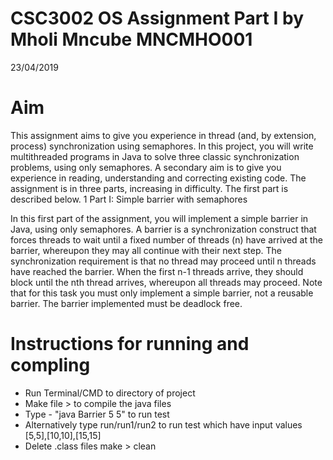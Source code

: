 # CSC3002 OS Assignment Part I by Mholi Mncube MNCMHO001
23/04/2019

# Aim
This assignment aims to give you experience in thread (and, by extension, process)
synchronization using semaphores. In this project, you will write multithreaded
programs in Java to solve three classic synchronization problems, using only
semaphores. A secondary aim is to give you experience in reading, understanding
and correcting existing code. The assignment is in three parts, increasing in
difficulty. The first part is described below.
1 Part I: Simple barrier with semaphores

In this first part of the assignment, you will implement a simple barrier in Java, using
only semaphores.
A barrier is a synchronization construct that forces threads to wait until a fixed
number of threads (n) have arrived at the barrier, whereupon they may all continue
with their next step.
The synchronization requirement is that no thread may proceed until n threads have
reached the barrier. When the first n-1 threads arrive, they should block until the nth
thread arrives, whereupon all threads may proceed.
Note that for this task you must only implement a simple barrier, not a reusable
barrier. The barrier implemented must be deadlock free.

# Instructions for running and compling

* Run Terminal/CMD to directory of project
* Make file > to compile the java files
* Type - "java Barrier 5 5" to run test 
* Alternatively type run/run1/run2 to run test which have input values [5,5],[10,10],[15,15]
* Delete .class files make > clean


